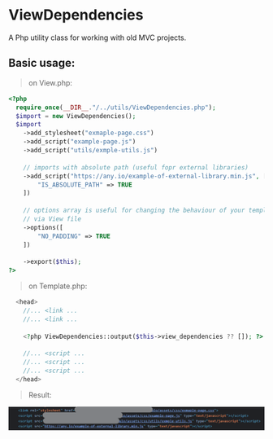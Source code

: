 # ViewDependencies
A Php utility class for working with old MVC projects.

## Basic usage:

> on View.php: 

```php
<?php
  require_once(__DIR__."/../utils/ViewDependencies.php");
  $import = new ViewDependencies();
  $import
    ->add_stylesheet("exmaple-page.css")
    ->add_script("example-page.js")
    ->add_script("utils/exmple-utils.js")
    
    // imports with absolute path (useful fopr external libraries)
    ->add_script("https://any.io/example-of-external-library.min.js", [
        "IS_ABSOLUTE_PATH" => TRUE
    ])

    // options array is useful for changing the behaviour of your template
    // via View file
    ->options([
        "NO_PADDING" => TRUE
    ])

    ->export($this);
?>

```

> on Template.php: 

```php
  <head>
    //... <link ...
    //... <link ...

    <?php ViewDependencies::output($this->view_dependencies ?? []); ?>

    //... <script ...
    //... <script ...
    //... <script ...
  </head>
```

> Result:

![Image demonstrating output](https://raw.githubusercontent.com/wolke412/ViewDependencies/main/output-example.png)


